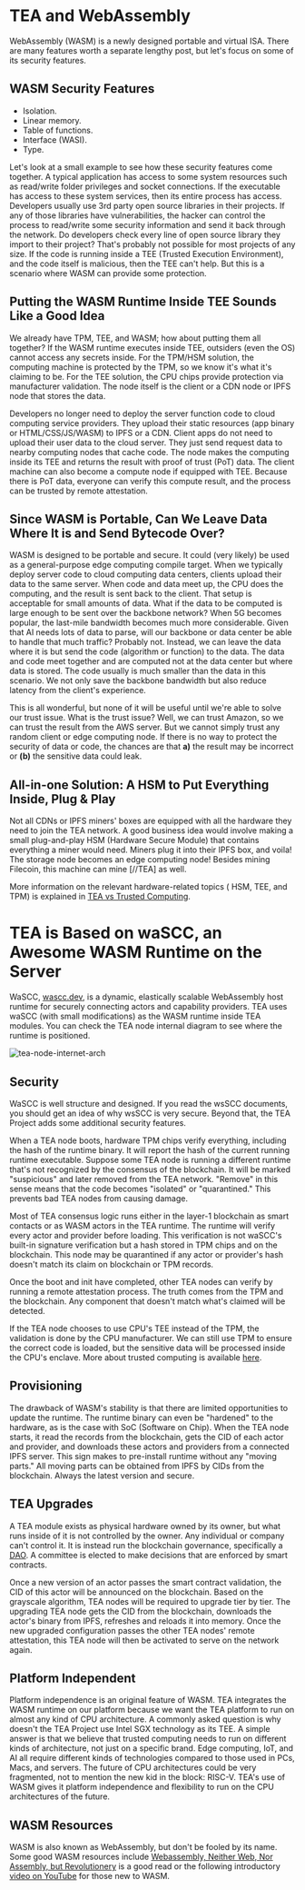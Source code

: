 # TEA and WebAssembly

WebAssembly (WASM) is a newly designed portable and virtual ISA. There are many features worth a separate lengthy post, but let's focus on some of its security features.

## WASM Security Features

- Isolation.
- Linear memory.
- Table of functions.
- Interface (WASI).
- Type.

Let's look at a small example to see how these security features come together. A typical application has access to some system resources such as read/write folder privileges and socket connections. If the executable has access to these system services, then its entire process has access. Developers usually use 3rd party open source libraries in their projects. If any of those libraries have vulnerabilities, the hacker can control the process to read/write some security information and send it back through the network. Do developers check every line of open source library they import to their project? That's probably not possible for most projects of any size. If the code is running inside a TEE (Trusted Execution Environment), and the code itself is malicious, then the TEE can't help. But this is a scenario where WASM can provide some protection.

## Putting the WASM Runtime Inside TEE Sounds Like a Good Idea

We already have TPM, TEE, and WASM; how about putting them all together?
If the WASM runtime executes inside TEE, outsiders (even the OS) cannot access any secrets inside. For the TPM/HSM solution, the computing machine is protected by the TPM, so we know it's what it's claiming to be. For the TEE solution, the CPU chips provide protection via manufacturer validation. The node itself is the client or a CDN node or IPFS node that stores the data.

Developers no longer need to deploy the server function code to cloud computing service providers. They upload their static resources (app binary or HTML/CSS/JS/WASM) to IPFS or a CDN. Client apps do not need to upload their user data to the cloud server. They just send request data to nearby computing nodes that cache code. The node makes the computing inside its TEE and returns the result with proof of trust (PoT) data. The client machine can also become a compute node if equipped with TEE. Because there is PoT data, everyone can verify this compute result, and the process can be trusted by remote attestation.

## Since WASM is Portable, Can We Leave Data Where It is and Send Bytecode Over?

WASM is designed to be portable and secure. It could (very likely) be used as a general-purpose edge computing compile target. When we typically deploy server code to cloud computing data centers, clients upload their data to the same server. When code and data meet up, the CPU does the computing, and the result is sent back to the client. That setup is acceptable for small amounts of data. What if the data to be computed is large enough to be sent over the backbone network? When 5G becomes popular, the last-mile bandwidth becomes much more considerable. Given that AI needs lots of data to parse, will our backbone or data center be able to handle that much traffic? Probably not. Instead, we can leave the data where it is but send the code (algorithm or function) to the data. The data and code meet together and are computed not at the data center but where data is stored. The code usually is much smaller than the data in this scenario. We not only save the backbone bandwidth but also reduce latency from the client's experience.

This is all wonderful, but none of it will be useful until we're able to solve our trust issue. What is the trust issue? Well, we can trust Amazon, so we can trust the result from the AWS server. But we cannot simply trust any random client or edge computing node. If there is no way to protect the security of data or code, the chances are that **a)** the result may be incorrect or **(b)** the sensitive data could leak.

## All-in-one Solution: A HSM to Put Everything Inside, Plug & Play

Not all CDNs or IPFS miners' boxes are equipped with all the hardware they need to join the TEA network. A good business idea would involve making a small plug-and-play HSM (Hardware Secure Module) that contains everything a miner would need. Miners plug it into their IPFS box, and voila! The storage node becomes an edge computing node! Besides mining Filecoin, this machine can mine [//TEA] as well.

More information on the relevant hardware-related topics ( HSM, TEE, and TPM) is explained in [TEA vs Trusted Computing](TEA_vs_Trusted_Computing.md).

# TEA is Based on waSCC, an Awesome WASM Runtime on the Server

WaSCC, [wascc.dev](https://wascc.dev), is a dynamic, elastically scalable WebAssembly host runtime for securely connecting actors and capability providers. TEA uses waSCC (with small modifications) as the
WASM runtime inside TEA modules. You can check the TEA node internal diagram to see where the runtime is positioned.

![tea-node-internet-arch](https://github.com/tearust/tea-docs/blob/main/res/tea-node-arch.png)

## Security

WaSCC is well structure and designed. If you read the wsSCC documents, you should get an idea of why wsSCC is very secure. Beyond that, the TEA Project adds some additional security features.

When a TEA node boots, hardware TPM chips verify everything, including the hash of the runtime binary. It will report the hash of the current running runtime executable. Suppose some TEA node is running a different runtime that's not recognized by the consensus of the blockchain. It will be marked "suspicious" and later removed from the TEA network. "Remove" in this sense means that the code becomes "isolated" or "quarantined." This prevents bad TEA nodes from causing damage.

Most of TEA consensus logic runs either in the layer-1 blockchain as smart contacts or as WASM actors in the TEA runtime. The runtime will verify every actor and provider before loading. This verification is not waSCC's built-in signature verification but a hash stored in TPM chips and on the blockchain. This node may be quarantined if any actor or provider's hash doesn't match its claim on blockchain or TPM records.

Once the boot and init have completed, other TEA nodes can verify by running a remote attestation process. The truth comes from the TPM and the blockchain. Any component that doesn't match what's claimed will be detected.

If the TEA node chooses to use CPU's TEE instead of the TPM, the validation is done by the CPU manufacturer. We can still use TPM to ensure the correct code is loaded, but the sensitive data will be processed inside the CPU's enclave. More about trusted computing is available [here](TEA_vs_Trusted_Computing.md).

## Provisioning
The drawback of WASM's stability is that there are limited opportunities to update the runtime. The runtime binary can even be "hardened" to the hardware, as is the case with SoC (Software on Chip). When the TEA node starts, it read the records from the blockchain, gets the CID of each actor and provider, and downloads these actors and providers from a connected IPFS server. This sign makes to pre-install runtime without any "moving parts." All moving parts can be obtained from IPFS by CIDs from the blockchain. Always the latest version and secure.

## TEA Upgrades
A TEA module exists as physical hardware owned by its owner, but what runs inside of it is not controlled by the owner. Any individual or company can't control it. It is instead run the blockchain governance, specifically a [DAO](https://en.wikipedia.org/wiki/Decentralized_autonomous_organization). A committee is elected to make decisions that are enforced by smart contracts. 

Once a new version of an actor passes the smart contract validation, the CID of this actor will be announced on the blockchain. Based on the grayscale algorithm, TEA nodes will be required to upgrade tier by tier. The upgrading TEA node gets the CID from the blockchain, downloads the actor's binary from IPFS, refreshes and reloads it into memory. Once the new upgraded configuration passes the other TEA nodes' remote attestation, this TEA node will then be activated to serve on the network again.

## Platform Independent

Platform independence is an original feature of WASM. TEA integrates the WASM runtime on our platform because we want the TEA platform to run on almost any kind of CPU architecture. A commonly asked question is why doesn't the TEA Project use Intel SGX technology as its TEE. A simple answer is that we believe that trusted computing needs to run on different kinds of architecture, not just on a specific brand. Edge computing, IoT, and AI all require different kinds of technologies compared to those used in PCs, Macs, and servers. The future of CPU architectures could be very fragmented, not to mention the new kid in the block: RISC-V. TEA's use of WASM gives it platform independence and flexibility to run on the CPU architectures of the future.

## WASM Resources

WASM is also known as WebAssembly, but don't be fooled by its name. Some good WASM resources include [Webassembly, Neither Web, Nor Assembly, but Revolutionery](https://www.javascriptjanuary.com/blog/webassembly-neither-web-nor-assembly-but-revolutionary) is a good read or the following introductory [video on YouTube](https://www.youtube.com/watch?v=UtjoaTfbdcA) for those new to WASM. 